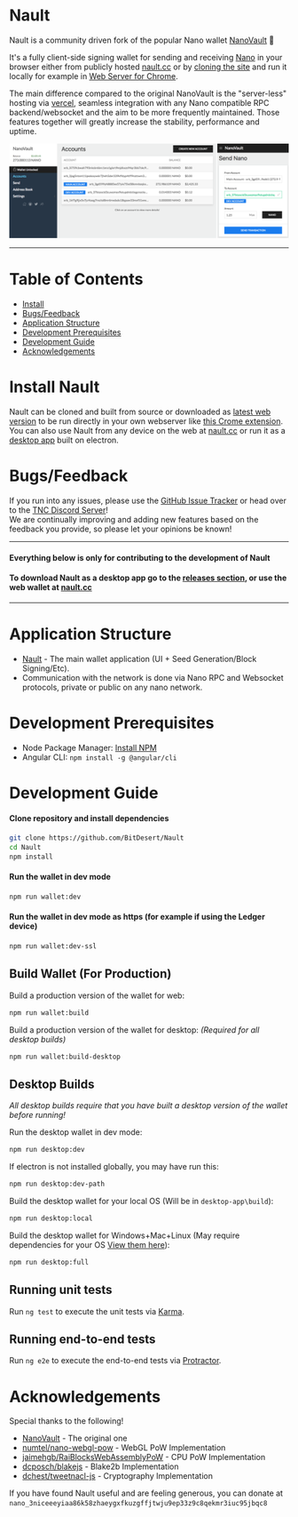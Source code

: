 # Nault

Nault is a community driven fork of the popular Nano wallet [NanoVault](https://github.com/cronoh/nanovault) 💙

It's a fully client-side signing wallet for sending and receiving [Nano](https://github.com/nanocurrency/nano-node/) in your browser either from publicly hosted [nault.cc](https://nault.cc) or by [cloning the site](https://github.com/BitDesert/Nault/tree/gh-pages) and run it locally for example in [Web Server for Chrome](https://chrome.google.com/webstore/detail/web-server-for-chrome/ofhbbkphhbklhfoeikjpcbhemlocgigb?hl=en).

The main difference compared to the original NanoVault is the "server-less" hosting via [vercel](https://nault.vercel.app), seamless integration with any Nano compatible RPC backend/websocket and the aim to be more frequently maintained. Those features together will greatly increase the stability, performance and uptime.

![Nault Screenshot](/.github/nault.png)
___

# Table of Contents
* [Install](#install-nanovault)
* [Bugs/Feedback](#bugsfeedback)
* [Application Structure](#application-structure)
* [Development Prerequisites](#development-prerequisites)
* [Development Guide](#development-guide)
* [Acknowledgements](#acknowledgements)


# Install Nault
Nault can be cloned and built from source or downloaded as [latest web version](https://github.com/BitDesert/Nault/tree/gh-pages) to be run directly in your own webserver like [this Crome extension](https://chrome.google.com/webstore/detail/web-server-for-chrome/ofhbbkphhbklhfoeikjpcbhemlocgigb?hl=en).
You can also use Nault from any device on the web at [nault.cc](https://nault.cc/) or run it as a [desktop app](https://github.com/BitDesert/Nault/releases) built on electron.


# Bugs/Feedback
If you run into any issues, please use the [GitHub Issue Tracker](https://github.com/BitDesert/Nault/issues) or head over to the [TNC Discord Server](http://discord.nanocenter.org/)!  
We are continually improving and adding new features based on the feedback you provide, so please let your opinions be known!

___

#### Everything below is only for contributing to the development of Nault
#### To download Nault as a desktop app go to the [releases section](https://github.com/BitDesert/Nault/releases), or use the web wallet at [nault.cc](https://nault.cc/)

___

# Application Structure

- [Nault](https://github.com/BitDesert/Nault) - The main wallet application (UI + Seed Generation/Block Signing/Etc).
- Communication with the network is done via Nano RPC and Websocket protocols, private or public on any nano network.


# Development Prerequisites
- Node Package Manager: [Install NPM](https://www.npmjs.com/get-npm)
- Angular CLI: `npm install -g @angular/cli`


# Development Guide
#### Clone repository and install dependencies
```bash
git clone https://github.com/BitDesert/Nault
cd Nault
npm install
```

#### Run the wallet in dev mode
```bash
npm run wallet:dev
```

#### Run the wallet in dev mode as https (for example if using the Ledger device)
```bash
npm run wallet:dev-ssl
```

## Build Wallet (For Production)
Build a production version of the wallet for web:
```bash
npm run wallet:build
```

Build a production version of the wallet for desktop: *(Required for all desktop builds)*
```bash
npm run wallet:build-desktop
```

## Desktop Builds

*All desktop builds require that you have built a desktop version of the wallet before running!*

Run the desktop wallet in dev mode:
```bash
npm run desktop:dev
```

If electron is not installed globally, you may have run this:
```bash
npm run desktop:dev-path
```

Build the desktop wallet for your local OS (Will be in `desktop-app\build`):
```bash
npm run desktop:local
```

Build the desktop wallet for Windows+Mac+Linux (May require dependencies for your OS [View them here](https://www.electron.build/multi-platform-build)):
```bash
npm run desktop:full
```

## Running unit tests

Run `ng test` to execute the unit tests via [Karma](https://karma-runner.github.io).

## Running end-to-end tests

Run `ng e2e` to execute the end-to-end tests via [Protractor](http://www.protractortest.org/).

# Acknowledgements
Special thanks to the following!
- [NanoVault](https://github.com/cronoh/nanovault) - The original one
- [numtel/nano-webgl-pow](https://github.com/numtel/nano-webgl-pow) - WebGL PoW Implementation
- [jaimehgb/RaiBlocksWebAssemblyPoW](https://github.com/jaimehgb/RaiBlocksWebAssemblyPoW) - CPU PoW Implementation
- [dcposch/blakejs](https://github.com/dcposch/blakejs) - Blake2b Implementation
- [dchest/tweetnacl-js](https://github.com/dchest/tweetnacl-js) - Cryptography Implementation

If you have found Nault useful and are feeling generous, you can donate at `nano_3niceeeyiaa86k58zhaeygxfkuzgffjtwju9ep33z9c8qekmr3iuc95jbqc8`
